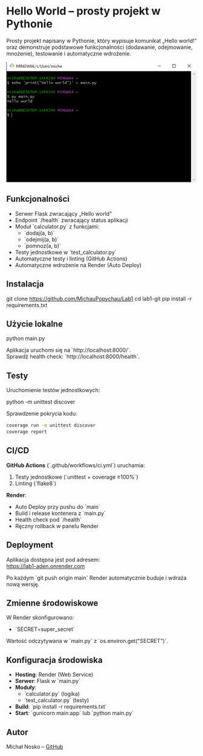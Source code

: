 # Hello World – prosty projekt w Pythonie

Prosty projekt napisany w Pythonie, który wypisuje komunikat „Hello world!” oraz demonstruje podstawowe funkcjonalności (dodawanie, odejmowanie, mnożenie), testowanie i automatyczne wdrożenie.

![Zrzut ekranu](screen.PNG)

## Funkcjonalności

- Serwer Flask zwracający „Hello world”
- Endpoint \`/health\` zwracający status aplikacji
- Moduł \`calculator.py\` z funkcjami:
  - \`dodaj(a, b)\`
  - \`odejmij(a, b)\`
  - \`pomnoz(a, b)\`
- Testy jednostkowe w \`test_calculator.py\`
- Automatyczne testy i linting (GitHub Actions)
- Automatyczne wdrożenie na Render (Auto Deploy)

## Instalacja

git clone https://github.com/MichauPopychau/Lab1
cd lab1-git
pip install -r requirements.txt


## Użycie lokalne

python main.py

Aplikacja uruchomi się na \`http://localhost:8000/\`.  
Sprawdź health check: \`http://localhost:8000/health\`.

## Testy

Uruchomienie testów jednostkowych:

python -m unittest discover

Sprawdzenie pokrycia kodu:

```bash
coverage run -m unittest discover
coverage report
```

## CI/CD

**GitHub Actions** (\`.github/workflows/ci.yml\`) uruchamia:

1. Testy jednostkowe (\`unittest + coverage ≥100%\`)  
2. Linting (\`flake8\`)

**Render**:

- Auto Deploy przy pushu do \`main\`  
- Build i release kontenera z \`main.py\`  
- Health check pod \`/health\`  
- Ręczny rollback w panelu Render

## Deployment

Aplikacja dostępna jest pod adresem:  
https://lab1-aden.onrender.com

Po każdym \`git push origin main\` Render automatycznie buduje i wdraża nową wersję.

## Zmienne środowiskowe

W Render skonfigurowano:

- \`SECRET=super_secret\`

Wartość odczytywana w \`main.py\` z \`os.environ.get("SECRET")\`.

## Konfiguracja środowiska

- **Hosting**: Render (Web Service)  
- **Serwer**: Flask w \`main.py\`  
- **Moduły**:  
  - \`calculator.py\` (logika)  
  - \`test_calculator.py\` (testy)  
- **Build**: \`pip install -r requirements.txt\`  
- **Start**: \`gunicorn main:app\` lub \`python main.py\`

## Autor

Michał Nosko – [GitHub](https://github.com/MichauPopychau)
